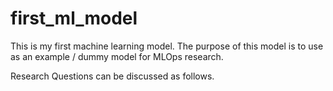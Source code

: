 # first_ml_model

This is my first machine learning model. The purpose of this model is to use as an example / dummy model for MLOps research.

Research Questions can be discussed as follows.





